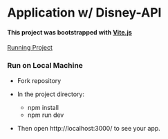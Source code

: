 # Application w/ Disney-API


#### This project was bootstrapped with [Vite.js](https://github.com/vitejs/vite)

[Running Project](https://application-disney-api.vercel.app/)


### Run on Local Machine

- Fork repository
- In the project directory:
  * npm install 
  * npm run dev
  
 - Then open http://localhost:3000/ to see your app.
